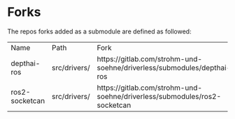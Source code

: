 # Forks

The repos forks added as a submodule are defined as followed:

<table>
    <tr>
        <td>Name</td>
        <td>Path</td>
        <td>Fork</td>
        <td>Original</td>
        <td>Branch</td>
    </tr>
    <tr>
        <td>depthai-ros</td>
        <td>src/drivers/</td>
        <td>https://gitlab.com/strohm-und-soehne/driverless/submodules/depthai-ros</td>
        <td>https://github.com/luxonis/depthai-ros</td>
        <td>humble</td>
    </tr>
    <tr>
        <td>ros2-socketcan</td>
        <td>src/drivers/</td>
        <td>https://gitlab.com/strohm-und-soehne/driverless/submodules/ros2-socketcan</td>
        <td>https://github.com/autowarefoundation/ros2_socketcan</td>
        <td>humble</td>
    </tr>
</table>
